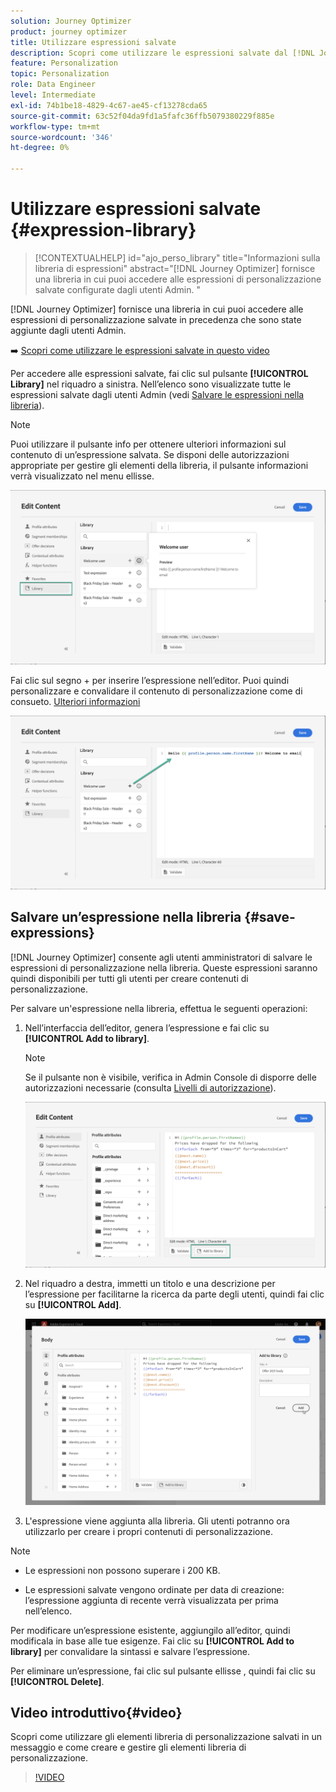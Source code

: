 ```yaml
---
solution: Journey Optimizer
product: journey optimizer
title: Utilizzare espressioni salvate
description: Scopri come utilizzare le espressioni salvate dal [!DNL Journey Optimizer] libreria.
feature: Personalization
topic: Personalization
role: Data Engineer
level: Intermediate
exl-id: 74b1be18-4829-4c67-ae45-cf13278cda65
source-git-commit: 63c52f04da9fd1a5fafc36ffb5079380229f885e
workflow-type: tm+mt
source-wordcount: '346'
ht-degree: 0%

---
```


# Utilizzare espressioni salvate {#expression-library}

>[!CONTEXTUALHELP]
>id="ajo_perso_library"
>title="Informazioni sulla libreria di espressioni"
>abstract="[!DNL Journey Optimizer] fornisce una libreria in cui puoi accedere alle espressioni di personalizzazione salvate configurate dagli utenti Admin. "

[!DNL Journey Optimizer] fornisce una libreria in cui puoi accedere alle espressioni di personalizzazione salvate in precedenza che sono state aggiunte dagli utenti Admin.

➡️ [Scopri come utilizzare le espressioni salvate in questo video](#video-preview)

Per accedere alle espressioni salvate, fai clic sul pulsante **[!UICONTROL Library]** nel riquadro a sinistra. Nell’elenco sono visualizzate tutte le espressioni salvate dagli utenti Admin (vedi [Salvare le espressioni nella libreria](#save-expressions)).

>[!NOTE]
>
>Puoi utilizzare il pulsante info per ottenere ulteriori informazioni sul contenuto di un’espressione salvata. Se disponi delle autorizzazioni appropriate per gestire gli elementi della libreria, il pulsante informazioni verrà visualizzato nel menu ellisse.

![](assets/library-list.png)

Fai clic sul segno + per inserire l’espressione nell’editor. Puoi quindi personalizzare e convalidare il contenuto di personalizzazione come di consueto. [Ulteriori informazioni](../personalization/personalization-build-expressions.md)

![](assets/library-add.png)

## Salvare un’espressione nella libreria {#save-expressions}

[!DNL Journey Optimizer] consente agli utenti amministratori di salvare le espressioni di personalizzazione nella libreria. Queste espressioni saranno quindi disponibili per tutti gli utenti per creare contenuti di personalizzazione.

Per salvare un&#39;espressione nella libreria, effettua le seguenti operazioni:

1. Nell’interfaccia dell’editor, genera l’espressione e fai clic su **[!UICONTROL Add to library]**.

   >[!NOTE]
   >
   >Se il pulsante non è visibile, verifica in Admin Console di disporre delle autorizzazioni necessarie (consulta [Livelli di autorizzazione](../administration/high-low-permissions.md)).

   ![](assets/library-save.png)

1. Nel riquadro a destra, immetti un titolo e una descrizione per l’espressione per facilitarne la ricerca da parte degli utenti, quindi fai clic su **[!UICONTROL Add]**.

   ![](assets/add-expression.png)

1. L&#39;espressione viene aggiunta alla libreria. Gli utenti potranno ora utilizzarlo per creare i propri contenuti di personalizzazione.


>[!NOTE]
>
>* Le espressioni non possono superare i 200 KB.
>
>* Le espressioni salvate vengono ordinate per data di creazione: l’espressione aggiunta di recente verrà visualizzata per prima nell’elenco.



Per modificare un’espressione esistente, aggiungilo all’editor, quindi modificala in base alle tue esigenze. Fai clic su **[!UICONTROL Add to library]** per convalidare la sintassi e salvare l’espressione.

Per eliminare un’espressione, fai clic sul pulsante ellisse , quindi fai clic su **[!UICONTROL Delete]**.

## Video introduttivo{#video}

Scopri come utilizzare gli elementi libreria di personalizzazione salvati in un messaggio e come creare e gestire gli elementi libreria di personalizzazione.

>[!VIDEO](https://video.tv.adobe.com/v/340941?quality=12)

